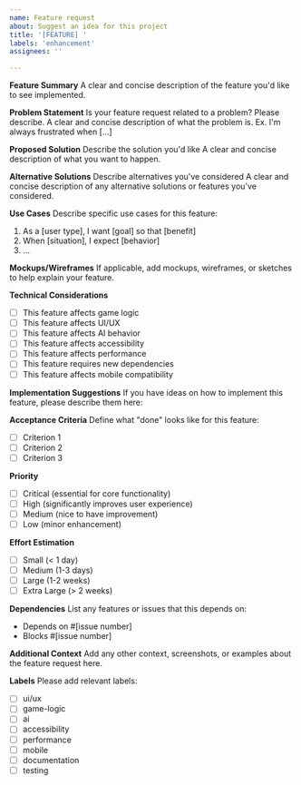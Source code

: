 ```yaml
---
name: Feature request
about: Suggest an idea for this project
title: '[FEATURE] '
labels: 'enhancement'
assignees: ''

---
```


**Feature Summary**
A clear and concise description of the feature you'd like to see implemented.

**Problem Statement**
Is your feature request related to a problem? Please describe.
A clear and concise description of what the problem is. Ex. I'm always frustrated when [...]

**Proposed Solution**
Describe the solution you'd like
A clear and concise description of what you want to happen.

**Alternative Solutions**
Describe alternatives you've considered
A clear and concise description of any alternative solutions or features you've considered.

**Use Cases**
Describe specific use cases for this feature:
1. As a [user type], I want [goal] so that [benefit]
2. When [situation], I expect [behavior]
3. ...

**Mockups/Wireframes**
If applicable, add mockups, wireframes, or sketches to help explain your feature.

**Technical Considerations**
- [ ] This feature affects game logic
- [ ] This feature affects UI/UX
- [ ] This feature affects AI behavior
- [ ] This feature affects accessibility
- [ ] This feature affects performance
- [ ] This feature requires new dependencies
- [ ] This feature affects mobile compatibility

**Implementation Suggestions**
If you have ideas on how to implement this feature, please describe them here:

**Acceptance Criteria**
Define what "done" looks like for this feature:
- [ ] Criterion 1
- [ ] Criterion 2
- [ ] Criterion 3

**Priority**
- [ ] Critical (essential for core functionality)
- [ ] High (significantly improves user experience)
- [ ] Medium (nice to have improvement)
- [ ] Low (minor enhancement)

**Effort Estimation**
- [ ] Small (< 1 day)
- [ ] Medium (1-3 days)
- [ ] Large (1-2 weeks)
- [ ] Extra Large (> 2 weeks)

**Dependencies**
List any features or issues that this depends on:
- Depends on #[issue number]
- Blocks #[issue number]

**Additional Context**
Add any other context, screenshots, or examples about the feature request here.

**Labels**
Please add relevant labels:
- [ ] ui/ux
- [ ] game-logic
- [ ] ai
- [ ] accessibility
- [ ] performance
- [ ] mobile
- [ ] documentation
- [ ] testing